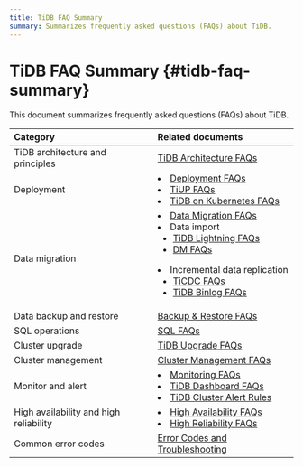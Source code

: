 ```yaml
---
title: TiDB FAQ Summary
summary: Summarizes frequently asked questions (FAQs) about TiDB.
---
```


# TiDB FAQ Summary {#tidb-faq-summary}

This document summarizes frequently asked questions (FAQs) about TiDB.

| Category                               | Related documents                                                                                                                                                                                                                                                                                                                                 |
| :------------------------------------- | :------------------------------------------------------------------------------------------------------------------------------------------------------------------------------------------------------------------------------------------------------------------------------------------------------------------------------------------------ |
| TiDB architecture and principles       | [TiDB Architecture FAQs](/faq/tidb-faq.md)                                                                                                                                                                                                                                                                                                        |
| Deployment                             | <li>[Deployment FAQs](/faq/deploy-and-maintain-faq.md)</li><li>[TiUP FAQs](/tiup/tiup-faq.md)</li><li>[TiDB on Kubernetes FAQs](https://docs.pingcap.com/tidb-in-kubernetes/stable/faq)</li>                                                                                                                                                      |
| Data migration                         | <li>[Data Migration FAQs](/faq/migration-tidb-faq.md)</li><li>Data import<ul><li>[TiDB Lightning FAQs](/tidb-lightning/tidb-lightning-faq.md)</li><li>[DM FAQs](/dm/dm-faq.md)</li></ul></li><li>Incremental data replication<ul><li>[TiCDC FAQs](/ticdc/ticdc-faq.md)</li><li>[TiDB Binlog FAQs](/tidb-binlog/tidb-binlog-faq.md)</li></ul></li> |
| Data backup and restore                | [Backup &#x26; Restore FAQs](/br/backup-and-restore-faq.md)                                                                                                                                                                                                                                                                                       |
| SQL operations                         | [SQL FAQs](/faq/sql-faq.md)                                                                                                                                                                                                                                                                                                                       |
| Cluster upgrade                        | [TiDB Upgrade FAQs](/faq/upgrade-faq.md)                                                                                                                                                                                                                                                                                                          |
| Cluster management                     | [Cluster Management FAQs](/faq/manage-cluster-faq.md)                                                                                                                                                                                                                                                                                             |
| Monitor and alert                      | <li>[Monitoring FAQs](/faq/monitor-faq.md)</li><li>[TiDB Dashboard FAQs](/dashboard/dashboard-faq.md)</li><li>[TiDB Cluster Alert Rules](/alert-rules.md)</li>                                                                                                                                                                                    |
| High availability and high reliability | <li>[High Availability FAQs](/faq/high-availability-faq.md)</li><li>[High Reliability FAQs](/faq/high-reliability-faq.md)</li>                                                                                                                                                                                                                    |
| Common error codes                     | [Error Codes and Troubleshooting](/error-codes.md)                                                                                                                                                                                                                                                                                                |
